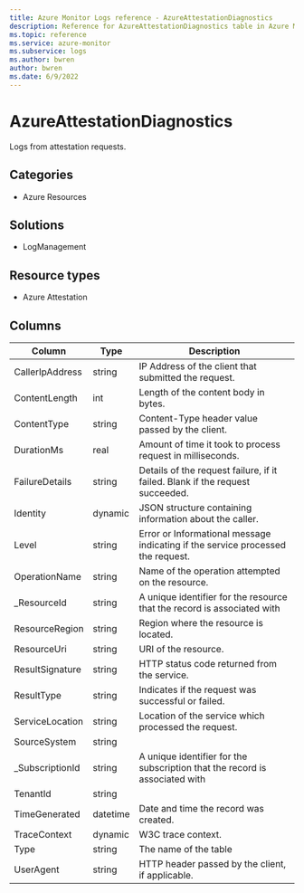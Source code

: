 ```yaml
---
title: Azure Monitor Logs reference - AzureAttestationDiagnostics
description: Reference for AzureAttestationDiagnostics table in Azure Monitor Logs.
ms.topic: reference
ms.service: azure-monitor
ms.subservice: logs
ms.author: bwren
author: bwren
ms.date: 6/9/2022
---
```


# AzureAttestationDiagnostics

 Logs from attestation requests.

## Categories

- Azure Resources
## Solutions

- LogManagement
## Resource types

- Azure Attestation




## Columns

| Column | Type | Description |
| --- | --- | --- |
| CallerIpAddress | string | IP Address of the client that submitted the request. |
| ContentLength | int | Length of the content body in bytes. |
| ContentType | string | Content-Type header value passed by the client. |
| DurationMs | real | Amount of time it took to process request in milliseconds. |
| FailureDetails | string | Details of the request failure, if it failed. Blank if the request succeeded. |
| Identity | dynamic | JSON structure containing information about the caller. |
| Level | string | Error or Informational message indicating if the service processed the request. |
| OperationName | string | Name of the operation attempted on the resource. |
| _ResourceId | string | A unique identifier for the resource that the record is associated with |
| ResourceRegion | string | Region where the resource is located. |
| ResourceUri | string | URI of the resource. |
| ResultSignature | string | HTTP status code returned from the service. |
| ResultType | string | Indicates if the request was successful or failed. |
| ServiceLocation | string | Location of the service which processed the request. |
| SourceSystem | string |  |
| _SubscriptionId | string | A unique identifier for the subscription that the record is associated with |
| TenantId | string |  |
| TimeGenerated | datetime | Date and time the record was created. |
| TraceContext | dynamic | W3C trace context. |
| Type | string | The name of the table |
| UserAgent | string | HTTP header passed by the client, if applicable. |
